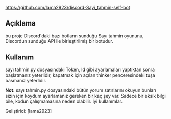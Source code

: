 

https://github.com/lama2923/discord-Sayi_tahmin-self-bot

## Açıklama

bu proje Discord'daki bazı botların sunduğu Sayı tahmin oyununu, Discordun sunduğu API ile birleştirilmiş bir botudur.


## Kullanım

sayı tahmin.py dosyasındaki Token, Id gibi ayarlamaları yaptıktan sonra başlatmanız yeterlidir, kapatmak için açılan thinker penceresindeki tuşa basmanız yeterlidir.


**Not:** sayı tahmin.py dosyasındaki bütün yorum satırlarını okuyun bunları sizin için koydum ayarlamanız gereken bir kaç şey var. Sadece bir eksik bilgi bile, kodun çalışmamasına neden olabilir. İyi kullanımlar.








Geliştirici: [lama2923]


